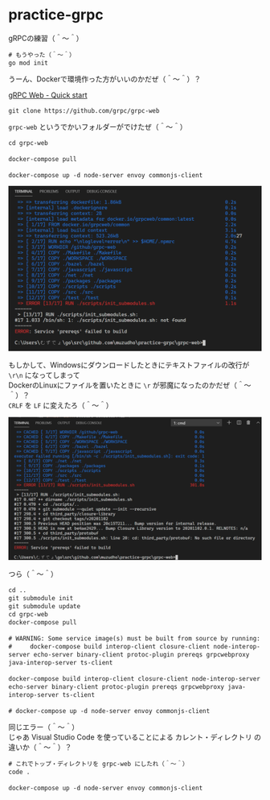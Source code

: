 # practice-grpc

gRPCの練習（＾～＾）  

```shell
# もうやった（＾～＾）
go mod init
```

うーん、Dockerで環境作った方がいいのかだぜ（＾～＾）？  

[gRPC Web - Quick start](https://grpc.io/docs/platforms/web/quickstart/)  

```shell
git clone https://github.com/grpc/grpc-web
```

`grpc-web` というでかいフォルダーがでけたぜ（＾～＾）  

```shell
cd grpc-web

docker-compose pull

docker-compose up -d node-server envoy commonjs-client
```

![20210512shogi19.png](./doc/img/20210512shogi19.png)  

もしかして、Windowsにダウンロードしたときにテキストファイルの改行が `\r\n` になってしまって  
DockerのLinuxにファイルを置いたときに `\r` が邪魔になったのかだぜ（＾～＾）？  
`CRLF` を `LF` に変えたろ（＾～＾）  

![20210512shogi20.png](./doc/img/20210512shogi20.png)  

つら（＾～＾）  

```shell
cd ..
git submodule init
git submodule update
cd grpc-web
docker-compose pull

# WARNING: Some service image(s) must be built from source by running:
#     docker-compose build interop-client closure-client node-interop-server echo-server binary-client protoc-plugin prereqs grpcwebproxy java-interop-server ts-client

docker-compose build interop-client closure-client node-interop-server echo-server binary-client protoc-plugin prereqs grpcwebproxy java-interop-server ts-client

# docker-compose up -d node-server envoy commonjs-client
```

同じエラー（＾～＾）  
じゃあ Visual Studio Code を使っていることによる カレント・ディレクトリ の違いか（＾～＾）？  

```shell
# これでトップ・ディレクトリを grpc-web にしたれ（＾～＾）
code .

docker-compose up -d node-server envoy commonjs-client
```
